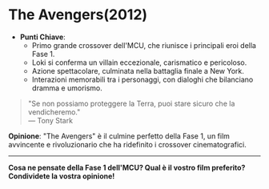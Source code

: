 # The Avengers(2012)

- **Punti Chiave**: 
  - Primo grande crossover dell'MCU, che riunisce i principali eroi della Fase 1.
  - Loki si conferma un villain eccezionale, carismatico e pericoloso.
  - Azione spettacolare, culminata nella battaglia finale a New York.
  - Interazioni memorabili tra i personaggi, con dialoghi che bilanciano dramma e umorismo.

> "Se non possiamo proteggere la Terra, puoi stare sicuro che la vendicheremo."  
> — Tony Stark

**Opinione**: "The Avengers" è il culmine perfetto della Fase 1, un film avvincente e rivoluzionario che ha ridefinito i crossover cinematografici.

---

**Cosa ne pensate della Fase 1 dell'MCU? Qual è il vostro film preferito? Condividete la vostra opinione!**